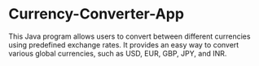 # Currency-Converter-App
 This Java program allows users to convert between different currencies using predefined exchange rates. It provides an easy way to convert various global currencies, such as USD, EUR, GBP, JPY, and INR.

